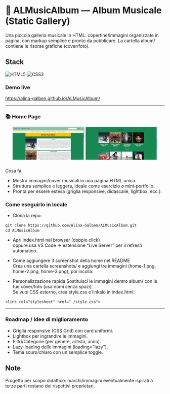 # 🎵 ALMusicAlbum — Album Musicale (Static Gallery)

Una piccola galleria musicale in HTML: copertine/immagini organizzate in pagina, con markup semplice e pronto da pubblicare.
La cartella album/ contiene le risorse grafiche (cover/foto). 

## Stack

![HTML5](https://img.shields.io/badge/HTML5-E34F26?style=plastic&logo=html5&logoColor=white)
![CSS3](https://img.shields.io/badge/CSS3-1572B6?style=plastic&logo=css3&logoColor=white)  

### Demo live  

https://alina-galben.github.io/ALMusicAlbum/

---
### 📚 Home Page   

<p align="center">
  <img src="./public/home1.png" alt="Home – parte 1" width="45%">
  <img src="./public/home2.png" alt="Home – parte 2" width="45%">
</p>

###
Cosa fa
- Mostra immagini/cover musicali in una pagina HTML unica.
- Struttura semplice e leggera, ideale come esercizio o mini-portfolio.
- Pronta per essere estesa (griglia responsive, didascalie, lightbox, ecc.).


### Come eseguirlo in locale
- Clona la repo:
```
git clone https://github.com/Alina-Galben/ALMusicAlbum.git
cd ALMusicAlbum
```
- Apri index.html nel browser (doppio click)  
oppure usa VS Code → estensione “Live Server” per il refresh automatico.

- Come aggiungere 3 screenshot della home nel README  
Crea una cartella screenshots/ e aggiungi tre immagini (home-1.png, home-2.png, home-3.png), poi incolla:  

- Personalizzazione rapida
Sostituisci le immagini dentro album/ con le tue cover/foto (usa nomi senza spazi).  
Se vuoi CSS esterno, crea style.css e linkalo in index.html:
```
<link rel="stylesheet" href="./style.css">
```
---

### Roadmap / Idee di miglioramento
- Griglia responsive (CSS Grid) con card uniformi.
- Lightbox per ingrandire le immagini.
- Filtri/Categorie (per genere, artista, anno).
- Lazy-loading delle immagini (loading="lazy").
- Tema scuro/chiaro con un semplice toggle.

## Note
Progetto per scopo didattico: marchi/immagini eventualmente ispirati a terze parti restano dei rispettivi proprietari.  




